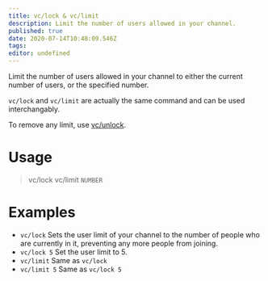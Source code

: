 ```yaml
---
title: vc/lock & vc/limit
description: Limit the number of users allowed in your channel.
published: true
date: 2020-07-14T10:48:09.546Z
tags: 
editor: undefined
---
```


Limit the number of users allowed in your channel to either the current number of users, or the specified number.

`vc/lock` and `vc/limit` are actually the same command and can be used interchangably.

To remove any limit, use [vc/unlock](/command/unlimit).

# Usage

> vc/lock
> vc/limit `NUMBER`

# Examples

* `vc/lock`
Sets the user limit of your channel to the number of people who are currently in it, preventing any more people from joining.
* `vc/lock 5`
Set the user limit to 5.
* `vc/limit`
Same as `vc/lock`
* `vc/limit 5`
Same as `vc/lock 5`